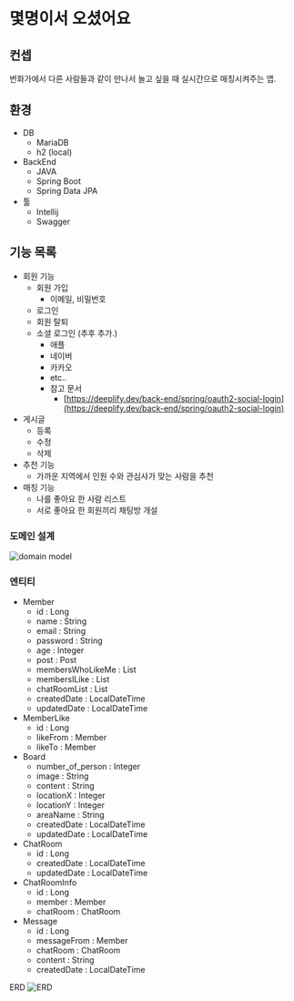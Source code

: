 # 몇명이서 오셨어요

## 컨셉

번화가에서 다른 사람들과 같이 만나서 놀고 싶을 때 실시간으로 매칭시켜주는 앱.

## 환경

- DB
    - MariaDB
    - h2 (local)
- BackEnd
    - JAVA
    - Spring Boot
    - Spring Data JPA
- 툴
    - Intellij
    - Swagger

## 기능 목록

- 회원 기능
    - 회원 가입
        - 이메일, 비밀번호
    - 로그인
    - 회원 탈퇴
    - 소셜 로그인 (추후 추가.)
        - 애플
        - 네이버
        - 카카오
        - etc..
        - 참고 문서
            - [https://deeplify.dev/back-end/spring/oauth2-social-login](https://deeplify.dev/back-end/spring/oauth2-social-login)
- 게시글
    - 등록
    - 수정
    - 삭제
- 추천 기능
    - 가까운 지역에서 인원 수와 관심사가 맞는 사람을 추천
- 매칭 기능
    - 나를 좋아요 한 사람 리스트
    - 서로 좋아요 한 회원끼리 채팅방 개설

### 도메인 설계

![domain model](https://i.ibb.co/18yfdLR/Screenshot-2022-12-29-at-3-52-06-PM.png)

### 엔티티

- Member
  - id : Long
  - name : String
  - email : String
  - password : String
  - age : Integer
  - post : Post
  - membersWhoLikeMe : List<Member>
  - membersILike : List<Member>
  - chatRoomList : List<ChatRoom>
  - createdDate : LocalDateTime
  - updatedDate : LocalDateTime
- MemberLike
  - id : Long
  - likeFrom : Member
  - likeTo : Member
- Board
  - number_of_person : Integer
  - image : String
  - content : String
  - locationX : Integer
  - locationY : Integer
  - areaName : String
  - createdDate : LocalDateTime
  - updatedDate : LocalDateTime
- ChatRoom
  - id : Long
  - createdDate : LocalDateTime
  - updatedDate : LocalDateTime
- ChatRoomInfo
  - id : Long
  - member : Member
  - chatRoom : ChatRoom
- Message
  - id : Long
  - messageFrom : Member
  - chatRoom : ChatRoom
  - content : String
  - createdDate : LocalDateTime

ERD
![ERD](https://i.ibb.co/LYJhNrD/Screenshot-2022-12-29-at-3-43-39-PM.png)